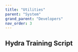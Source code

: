 ```yaml
---
title: "Utilities"
parent: "System"
grand_parent: "Developers"
nav_order: 3
---
```


## Hydra Training Script

